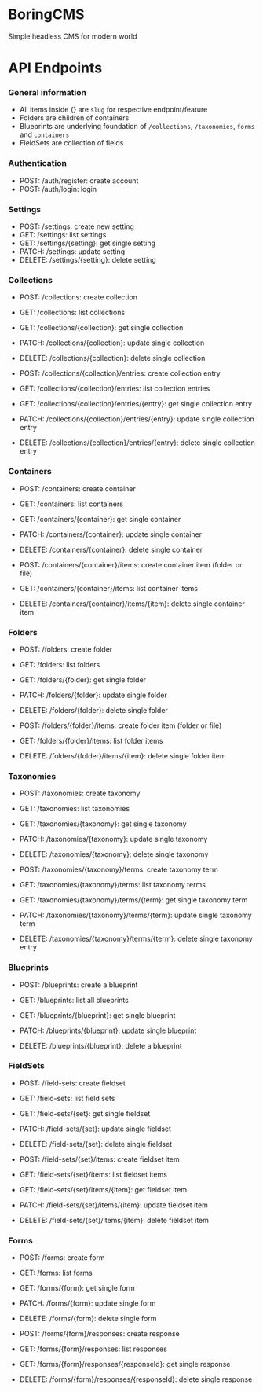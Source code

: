 # BoringCMS
Simple headless CMS for modern world

# API Endpoints
### General information
- All items inside {} are `slug` for respective endpoint/feature
- Folders are children of containers
- Blueprints are underlying foundation of `/collections`, `/taxonomies`, `forms` and `containers`
- FieldSets are collection of fields

### Authentication
- POST:       /auth/register: create account
- POST:       /auth/login: login

### Settings
- POST:       /settings: create new setting
- GET:        /settings: list settings
- GET:        /settings/{setting}: get single setting
- PATCH:      /settings: update setting
- DELETE:     /settings/{setting}: delete setting

### Collections
- POST:       /collections: create collection
- GET:        /collections: list collections

- GET:        /collections/{collection}: get single collection
- PATCH:      /collections/{collection}: update single collection
- DELETE:     /collections/{collection}: delete single collection

- POST:       /collections/{collection}/entries: create collection entry
- GET:        /collections/{collection}/entries: list collection entries

- GET:        /collections/{collection}/entries/{entry}: get single collection entry
- PATCH:      /collections/{collection}/entries/{entry}: update single collection entry
- DELETE:     /collections/{collection}/entries/{entry}: delete single collection entry

### Containers
- POST:       /containers: create container
- GET:        /containers: list containers

- GET:        /containers/{container}: get single container
- PATCH:      /containers/{container}: update single container
- DELETE:     /containers/{container}: delete single container

- POST:       /containers/{container}/items: create container item (folder or file)
- GET:        /containers/{container}/items: list container items

- DELETE:     /containers/{container}/items/{item}: delete single container item

### Folders
- POST:       /folders: create folder
- GET:        /folders: list folders

- GET:        /folders/{folder}: get single folder
- PATCH:      /folders/{folder}: update single folder
- DELETE:     /folders/{folder}: delete single folder

- POST:       /folders/{folder}/items: create folder item (folder or file)
- GET:        /folders/{folder}/items: list folder items

- DELETE:     /folders/{folder}/items/{item}: delete single folder item

### Taxonomies
- POST:       /taxonomies: create taxonomy
- GET:        /taxonomies: list taxonomies

- GET:        /taxonomies/{taxonomy}: get single taxonomy
- PATCH:      /taxonomies/{taxonomy}: update single taxonomy
- DELETE:     /taxonomies/{taxonomy}: delete single taxonomy

- POST:       /taxonomies/{taxonomy}/terms: create taxonomy term
- GET:        /taxonomies/{taxonomy}/terms: list taxonomy terms

- GET:        /taxonomies/{taxonomy}/terms/{term}: get single taxonomy term
- PATCH:      /taxonomies/{taxonomy}/terms/{term}: update single taxonomy term
- DELETE:     /taxonomies/{taxonomy}/terms/{term}: delete single taxonomy entry

### Blueprints
- POST:       /blueprints: create a blueprint
- GET:        /blueprints: list all blueprints

- GET:        /blueprints/{blueprint}: get single blueprint
- PATCH:      /blueprints/{blueprint}: update single blueprint
- DELETE:     /blueprints/{blueprint}: delete a blueprint

### FieldSets
- POST:       /field-sets: create fieldset
- GET:        /field-sets: list field sets

- GET:        /field-sets/{set}: get single fieldset
- PATCH:      /field-sets/{set}: update single fieldset
- DELETE:     /field-sets/{set}: delete single fieldset

- POST:       /field-sets/{set}/items: create fieldset item
- GET:        /field-sets/{set}/items: list fieldset items

- GET:        /field-sets/{set}/items/{item}: get fieldset item
- PATCH:      /field-sets/{set}/items/{item}: update fieldset item
- DELETE:     /field-sets/{set}/items/{item}: delete fieldset item

### Forms
- POST:       /forms: create form
- GET:        /forms: list forms

- GET:        /forms/{form}: get single form
- PATCH:      /forms/{form}: update single form
- DELETE:     /forms/{form}: delete single form

- POST:       /forms/{form}/responses: create response 
- GET:        /forms/{form}/responses: list responses 

- GET:        /forms/{form}/responses/{responseId}: get single response
- DELETE:     /forms/{form}/responses/{responseId}: delete single response

